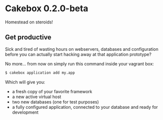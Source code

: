 # Cakebox 0.2.0-beta

Homestead on steroids!

## Get productive

Sick and tired of wasting hours on webservers, databases and configuration
before you can actually start hacking away at that application prototype?

No more... from now on simply run this command inside your vagrant box:

```bash
$ cakebox application add my.app
```

Which will give you:

+ a fresh copy of your favorite framework
+ a new active virtual host
+ two new databases (one for test purposes)
+ a fully configured application, connected to your database and ready for
development
